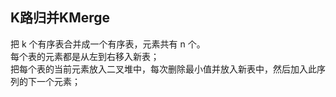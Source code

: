 ## K路归并KMerge
把 k 个有序表合并成一个有序表，元素共有 n 个。  
每个表的元素都是从左到右移入新表；  
把每个表的当前元素放入二叉堆中，每次删除最小值并放入新表中，然后加入此序列的下一个元素；

